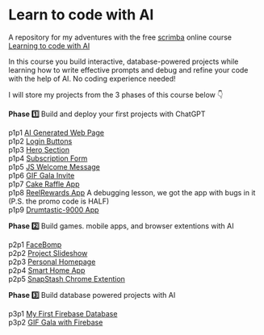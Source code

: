 # Learn to code with AI

A repository for my adventures with the free [scrimba](https://scrimba.com) online course [Learning to code with AI](https://scrimba.com/learn/aicoding)

In this course you build interactive, database-powered projects while learning how to write effective prompts and debug and refine your code with the help of AI. No coding experience needed!

I will store my projects from the 3 phases of this course below 👇 

**Phase 1️⃣** Build and deploy your first projects with ChatGPT

p1p1 [AI Generated Web Page](https://thebimsider.github.io/AICoding/p1p1/)   
p1p2 [Login Buttons](https://thebimsider.github.io/AICoding/p1p2/)   
p1p3 [Hero Section](https://thebimsider.github.io/AICoding/p1p3/)   
p1p4 [Subscription Form](https://thebimsider.github.io/AICoding/p1p4/)    
p1p5 [JS Welcome Message](https://thebimsider.github.io/AICoding/p1p5/)     
p1p6 [GIF Gala Invite](https://thebimsider.github.io/AICoding/p1p6/)    
p1p7 [Cake Raffle App](https://thebimsider.github.io/AICoding/p1p7/)    
p1p8 [ReelRewards App](https://thebimsider.github.io/AICoding/p1p8/) A debugging lesson, we got the app with bugs in it (P.S. the promo code is HALF)    
p1p9 [Drumtastic-9000 App](https://thebimsider.github.io/AICoding/p1p9/)    

**Phase 2️⃣** Build games. mobile apps, and browser extentions with AI

p2p1 [FaceBomp](https://thebimsider.github.io/AICoding/p2p1/)   
p2p2 [Project Slideshow](https://thebimsider.github.io/AICoding/p2p2/)   
p2p3 [Personal Homepage](https://thebimsider.github.io/AICoding/p2p3/)     
p2p4 [Smart Home App](https://thebimsider.github.io/AICoding/p2p4/)     
p2p5 [SnapStash Chrome Extention](https://thebimsider.github.io/AICoding/p2p5/)     

**Phase 3️⃣** Build database powered projects with AI

p3p1 [My First Firebase Database](https://thebimsider.github.io/AICoding/p3p1/)     
p3p2 [GIF Gala with Firebase](https://thebimsider.github.io/AICoding/p3p2/)     

